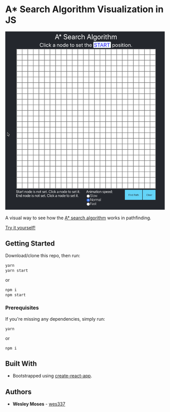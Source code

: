 # A* Search Algorithm Visualization in JS
![Screenshot2](https://github.com/wes337/astar-search-visualization/blob/master/example.gif?raw=true "Screenshot")

A visual way to see how the [A* search algorithm](https://en.wikipedia.org/wiki/A*_search_algorithm) works in pathfinding.

[Try it yourself!](https://wes337.github.io/astar-search-visualization/)

## Getting Started

Download/clone this repo, then run:
```
yarn
yarn start
```

or

```
npm i
npm start
```

### Prerequisites

If you're missing any dependencies, simply run:

```
yarn
```
or

```
npm i
```

## Built With

* Bootstrapped using [create-react-app](https://github.com/facebook/create-react-app).

## Authors

* **Wesley Moses** - [wes337](https://github.com/wes337)
